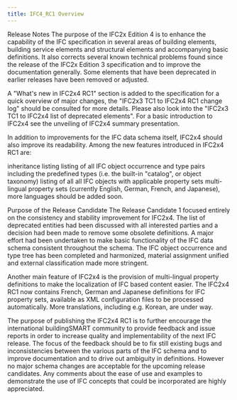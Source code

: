 ```yaml
---
title: IFC4_RC1 Overview
---
```


Release Notes
The purpose of the IFC2x Edition 4 is to enhance the capability of the IFC specification in several areas of building elements, building service elements and structural elements and accompanying basic definitions. It also corrects several known technical problems found since the release of the IFC2x Edition 3 specification and to improve the documentation generally. Some elements that have been deprecated in earlier releases have been removed or adjusted.

A "What's new in IFC2x4 RC1" section is added to the specification for a quick overview of major changes, the "IFC2x3 TC1 to IFC2x4 RC1 change log" should be consulted for more details. Please also look into the "IFC2x3 TC1 to IFC2x4 list of deprecated elements". For a basic introduction to IFC2x4 see the unveiling of IFC2x4 summary presentation.

In addition to improvements for the IFC data schema itself, IFC2x4 should also improve its readability. Among the new features introduced in IFC2x4 RC1 are:

inheritance listing
listing of all IFC object occurrence and type pairs including the predefined types (i.e. the built-in "catalog", or object taxonomy)
listing of all all IFC objects with applicable property sets
multi-lingual property sets (currently English, German, French, and Japanese), more languages should be added soon.
 

Purpose of the Release Candidate
The Release Candidate 1 focused entirely on the consistency and stability improvement for IFC2x4. The list of deprecated entities had been discussed with all interested parties and a decision had been made to remove some obsolete definitions. A major effort had been undertaken to make basic functionality of the IFC data schema consistent throughout the schema. The IFC object occurrence and type tree has been completed and harmonized, material assignment unified and external classification made more stringent.

Another main feature of IFC2x4 is the provision of multi-lingual property definitions to make the localization of IFC based content easier. The IFC2x4 RC1 now contains French, German and Japanese definitions for IFC property sets, available as XML configuration files to be processed automatically. More translations, including e.g. Korean, are under way.

The purpose of publishing the IFC2x4 RC1 is to further encourage the international buildingSMART community to provide feedback and issue reports in order to increase quality and implementability of the next IFC release. The focus of the feedback should be to fix still existing bugs and inconsistencies between the various parts of the IFC schema and to improve documentation and to drive out ambiguity in definitions. However no major schema changes are acceptable for the upcoming release candidates. Any comments about the ease of use and examples to demonstrate the use of IFC concepts that could be incorporated are highly appreciated.